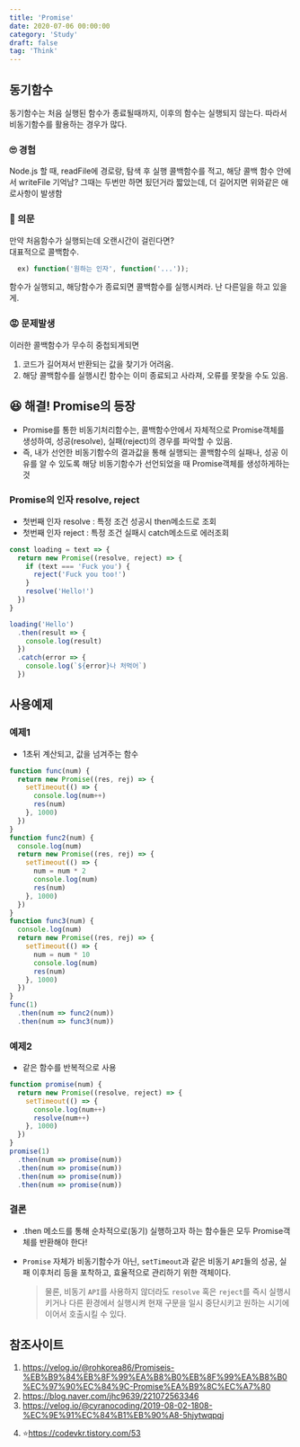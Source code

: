 ```yaml
---
title: 'Promise'
date: 2020-07-06 00:00:00
category: 'Study'
draft: false
tag: 'Think'
---
```


## 동기함수

동기함수는 처음 실행된 함수가 종료될때까지, 이후의 함수는 실행되지 않는다. 따라서 비동기함수를 활용하는 경우가 많다.

### 🙄 경험

Node.js 할 때, readFile에 경로랑, 탐색 후 실행 콜백함수를 적고, 해당 콜백 함수 안에서 writeFile 기억남?
그때는 두번만 하면 됬던거라 짧았는데, 더 길어지면 위와같은 애로사항이 발생함

### 🤔 의문

만약 처음함수가 실행되는데 오랜시간이 걸린다면?  
 대표적으로 콜백함수.

```javascript
  ex) function('원하는 인자', function('...'));
```

함수가 실행되고, 해당함수가 종료되면 콜백함수를 실행시켜라. 난 다른일을 하고 있을게.

### 😡 문제발생

이러한 콜백함수가 무수히 중첩되게되면

1. 코드가 길어져서 반환되는 값을 찾기가 어려움.
2. 해당 콜백함수를 실행시킨 함수는 이미 종료되고 사라져, 오류를 못찾을 수도 있음.

## 😆 해결! Promise의 등장

- Promise를 통한 비동기처리함수는, 콜백함수안에서 자체적으로 Promise객체를 생성하여, 성공(resolve), 실패(reject)의 경우를 파악할 수 있음.
- 즉, 내가 선언한 비동기함수의 결과값을 통해 실행되는 콜백함수의 실패나, 성공 이유를 알 수 있도록 해당 비동기함수가 선언되었을 때 Promise객체를 생성하게하는것

### Promise의 인자 resolve, reject

- 첫번째 인자 resolve : 특정 조건 성공시 then메소드로 조회
- 첫번째 인자 reject : 특정 조건 실패시 catch메소드로 에러조회

```javascript
const loading = text => {
  return new Promise((resolve, reject) => {
    if (text === 'Fuck you') {
      reject('Fuck you too!')
    }
    resolve('Hello!')
  })
}

loading('Hello')
  .then(result => {
    console.log(result)
  })
  .catch(error => {
    console.log(`${error}나 처먹어`)
  })
```

## 사용예제

### 예제1

- 1초뒤 계산되고, 값을 넘겨주는 함수

```javascript
function func(num) {
  return new Promise((res, rej) => {
    setTimeout(() => {
      console.log(num++)
      res(num)
    }, 1000)
  })
}
function func2(num) {
  console.log(num)
  return new Promise((res, rej) => {
    setTimeout(() => {
      num = num * 2
      console.log(num)
      res(num)
    }, 1000)
  })
}
function func3(num) {
  console.log(num)
  return new Promise((res, rej) => {
    setTimeout(() => {
      num = num * 10
      console.log(num)
      res(num)
    }, 1000)
  })
}
func(1)
  .then(num => func2(num))
  .then(num => func3(num))
```

### 예제2

- 같은 함수를 반복적으로 사용

```javascript
function promise(num) {
  return new Promise((resolve, reject) => {
    setTimeout(() => {
      console.log(num++)
      resolve(num++)
    }, 1000)
  })
}
promise(1)
  .then(num => promise(num))
  .then(num => promise(num))
  .then(num => promise(num))
  .then(num => promise(num))
```

### 결론

- .then 메소드를 통해 순차적으로(동기) 실행하고자 하는 함수들은 모두 Promise객체를 반환해야 한다!

- `Promise` 자체가 비동기함수가 아닌, `setTimeout`과 같은 비동기 `API`들의 성공, 실패 이후처리 등을 포착하고, 효율적으로 관리하기 위한 객체이다.
  > 물론, 비동기 `API`를 사용하지 않더라도 `resolve` 혹은 `reject`를 즉시 실행시키거나 다른 환경에서 실행시켜 현재 구문을 일시 중단시키고 원하는 시기에 이어서 호출시킬 수 있다.

## 참조사이트

1. <https://velog.io/@rohkorea86/Promiseis-%EB%B9%84%EB%8F%99%EA%B8%B0%EB%8F%99%EA%B8%B0%EC%97%90%EC%84%9C-Promise%EA%B9%8C%EC%A7%80>
2. <https://blog.naver.com/jhc9639/221072563346>
3. <https://velog.io/@cyranocoding/2019-08-02-1808-%EC%9E%91%EC%84%B1%EB%90%A8-5hjytwqpqj>
   >
4. ⭐<https://codevkr.tistory.com/53>
